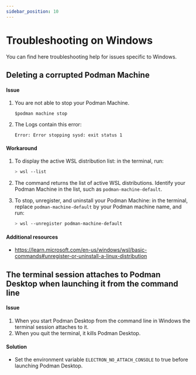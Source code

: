 ```yaml
---
sidebar_position: 10
---
```


# Troubleshooting on Windows

You can find here troubleshooting help for issues specific to Windows.

## Deleting a corrupted Podman Machine

#### Issue

1. You are not able to stop your Podman Machine.

   ```
   $podman machine stop
   ```

2. The Logs contain this error:

   ```
   Error: Error stopping sysd: exit status 1
   ```

#### Workaround

1. To display the active WSL distribution list: in the terminal, run:

   ```sh
   > wsl --list
   ```

1. The command returns the list of active WSL distributions. Identify your Podman Machine in the list, such as `podman-machine-default`.

1. To stop, unregister, and uninstall your Podman Machine: in the terminal, replace `podman-machine-default` by your Podman machine name, and run:

   ```sh
   > wsl --unregister podman-machine-default
   ```

#### Additional resources

- https://learn.microsoft.com/en-us/windows/wsl/basic-commands#unregister-or-uninstall-a-linux-distribution

## The terminal session attaches to Podman Desktop when launching it from the command line

#### Issue

1. When you start Podman Desktop from the command line in Windows the terminal session attaches to it.
1. When you quit the terminal, it kills Podman Desktop.

#### Solution

- Set the environment variable `ELECTRON_NO_ATTACH_CONSOLE` to true before launching Podman Desktop.
